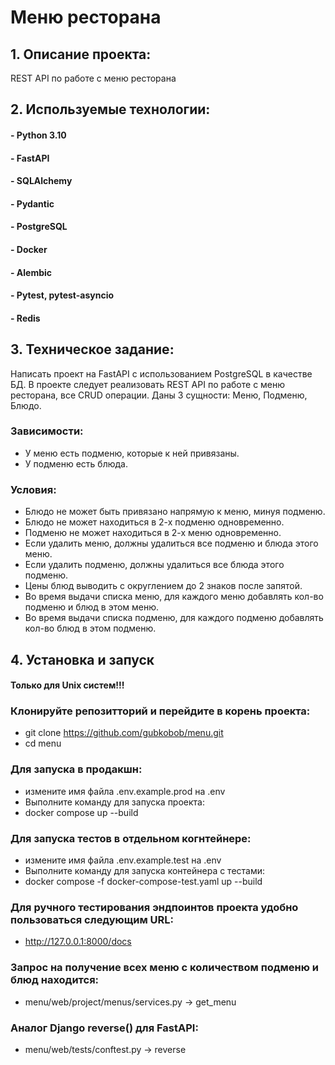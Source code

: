# Меню ресторана

## 1. Описание проекта:
 REST API по работе с меню ресторана
## 2. Используемые технологии:
#### - Python 3.10
#### - FastAPI
#### - SQLAlchemy
#### - Pydantic
#### - PostgreSQL
#### - Docker
#### - Alembic
#### - Pytest, pytest-asyncio
#### - Redis
## 3. Техническое задание:
Написать проект на FastAPI с использованием PostgreSQL в качестве БД. В проекте следует реализовать REST API по работе с меню ресторана, все CRUD операции. Даны 3 сущности: Меню, Подменю, Блюдо.

### Зависимости:
- У меню есть подменю, которые к ней привязаны.
- У подменю есть блюда.

### Условия:
- Блюдо не может быть привязано напрямую к меню, минуя подменю.
- Блюдо не может находиться в 2-х подменю одновременно.
- Подменю не может находиться в 2-х меню одновременно.
- Если удалить меню, должны удалиться все подменю и блюда этого меню.
- Если удалить подменю, должны удалиться все блюда этого подменю.
- Цены блюд выводить с округлением до 2 знаков после запятой.
- Во время выдачи списка меню, для каждого меню добавлять кол-во подменю и блюд в этом меню.
- Во время выдачи списка подменю, для каждого подменю добавлять кол-во блюд в этом подменю.


## 4. Установка и запуск
#### Только для Unix систем!!!

### Клонируйте репозитторий и перейдите в корень проекта:
- git clone https://github.com/gubkobob/menu.git
- cd menu
### Для запуска в продакшн:
- измените имя файла .env.example.prod на .env
- Выполните команду для запуска проекта:
- docker compose up --build
### Для запуска тестов в отдельном когнтейнере:
- измените имя файла .env.example.test на .env
- Выполните команду для запуска контейнера с тестами:
- docker compose -f docker-compose-test.yaml up --build
### Для ручного тестирования эндпоинтов проекта удобно пользоваться следующим URL:
- http://127.0.0.1:8000/docs
### Запрос на получение всех меню с количеством подменю и блюд находится:
- menu/web/project/menus/services.py -> get_menu
###  Аналог Django reverse() для FastAPI:
- menu/web/tests/conftest.py -> reverse
